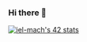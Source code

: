 ### Hi there 👋

[![iel-mach's 42 stats](https://badge.mediaplus.ma/greenbinary/iel-mach?1337Badge=off&42Network=off)](https://github.com/oakoudad/badge42)
